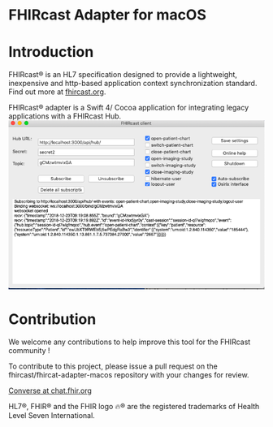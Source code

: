 # FHIRcast Adapter for macOS
# Introduction
FHIRcast® is an HL7 specification designed to provide a lightweight, inexpensive and http-based application context synchronization standard. Find out more at [fhircast.org](http://fhircast.org).

FHIRcast® adapter is a Swift 4/ Cocoa application  for integrating legacy applications with a FHIRcast Hub.
![UI](/images/1ui.png)



# Contribution
We welcome any contributions to help improve this tool for the FHIRcast community ! 

To contribute to this project, please issue a pull request on the fhircast/fhircat-adapter-macos repository with your changes for review.

[Converse at chat.fhir.org](https://chat.fhir.org/#narrow/stream/fhircast)

HL7®, FHIR® and the FHIR logo 🔥® are the registered trademarks of Health Level Seven International.

